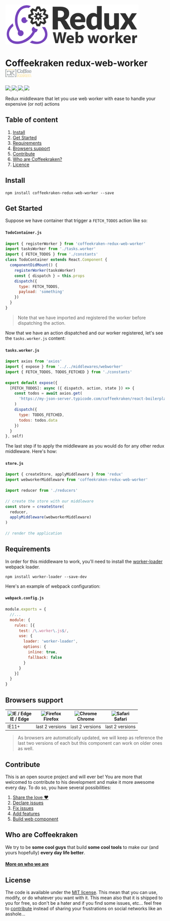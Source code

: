 <img src=".resources/redux-web-worker.jpg" height="125px" />

# Coffeekraken redux-web-worker <img src=".resources/coffeekraken-logo.jpg" height="25px" />

<p>
	<!-- <a href="https://travis-ci.org/coffeekraken/redux-web-worker">
		<img src="https://img.shields.io/travis/coffeekraken/redux-web-worker.svg?style=flat-square" />
	</a> -->
	<a href="https://www.npmjs.com/package/coffeekraken-redux-web-worker">
		<img src="https://img.shields.io/npm/v/coffeekraken-redux-web-worker.svg?style=flat-square" />
	</a>
	<a href="https://github.com/coffeekraken/redux-web-worker/blob/master/LICENSE.txt">
		<img src="https://img.shields.io/npm/l/coffeekraken-redux-web-worker.svg?style=flat-square" />
	</a>
	<!-- <a href="https://github.com/coffeekraken/redux-web-worker">
		<img src="https://img.shields.io/npm/dt/coffeekraken-redux-web-worker.svg?style=flat-square" />
	</a>
	<a href="https://github.com/coffeekraken/redux-web-worker">
		<img src="https://img.shields.io/github/forks/coffeekraken/redux-web-worker.svg?style=social&label=Fork&style=flat-square" />
	</a>
	<a href="https://github.com/coffeekraken/redux-web-worker">
		<img src="https://img.shields.io/github/stars/coffeekraken/redux-web-worker.svg?style=social&label=Star&style=flat-square" />
	</a> -->
	<a href="https://twitter.com/coffeekrakenio">
		<img src="https://img.shields.io/twitter/url/http/coffeekrakenio.svg?style=social&style=flat-square" />
	</a>
	<a href="http://coffeekraken.io">
		<img src="https://img.shields.io/twitter/url/http/shields.io.svg?style=flat-square&label=coffeekraken.io&colorB=f2bc2b&style=flat-square" />
	</a>
</p>

Redux middleware that let you use web worker with ease to handle your expensive (or not) actions

## Table of content

1. [Install](#readme-install)
2. [Get Started](#readme-get-started)
3. [Requirements](#readme-requirements)
4. [Browsers support](#readme-browsers-support)
5. [Contribute](#readme-contribute)
6. [Who are Coffeekraken?](#readme-who-are-coffeekraken)
7. [Licence](#readme-license)

<a id="readme-install"></a>
## Install

```
npm install coffeekraken-redux-web-worker --save
```

<a id="readme-get-started"></a>
## Get Started

Suppose we have container that trigger a `FETCH_TODOS` action like so:

#### `TodoContainer.js`
```js
import { registerWorker } from 'coffeekraken-redux-web-worker'
import tasksWorker from './tasks.worker'
import { FETCH_TODOS } from './constants'
class TodoContainer extends React.Component {
  componentDidMount() {
    registerWorker(tasksWorker)
    const { dispatch } = this.props
    dispatch({
      type: FETCH_TODOS,
      payload: 'something'
    })
  }
}
```

> Note that we have imported and registered the worker before dispatching the action.

Now that we have an action dispatched and our worker registered, let's see the `tasks.worker.js` content:

#### `tasks.worker.js`

```js
import axios from 'axios'
import { expose } from '../../middlewares/webworker'
import { FETCH_TODOS, TODOS_FETCHED } from './constants'

export default expose({
  [FETCH_TODOS]: async ({ dispatch, action, state }) => {
    const todos = await axios.get(
      'https://my-json-server.typicode.com/coffeekraken/react-boilerplate/todos'
    )
    dispatch({
      type: TODOS_FETCHED,
      todos: todos.data
    })
  }
}, self)
```

The last step if to apply the middleware as you would do for any other redux middleware. Here's how:

#### `store.js`

```js
import { createStore, applyMiddleware } from 'redux'
import webworkerMiddleware from 'coffeekraken-redux-web-worker'

import reducer from './reducers'

// create the store with our middleware
const store = createStore(
  reducer,
  applyMiddleware(webworkerMiddleware)
)

// render the application
```

<a id="readme-requirements"></a>
## Requirements

In order for this middleware to work, you'll need to install the [worker-loader](https://github.com/webpack-contrib/worker-loader) webpack loader.

```
npm install worker-loader --save-dev
```

Here's an example of webpack configuration:

#### `webpack.config.js`
```js
module.exports = {
  //...
  module: {
    rules: [{
      test: /\.worker\.js$/,
      use: {
        loader: 'worker-loader',
        options: {
          inline: true,
          fallback: false
        }
      }
    }]
  }
}
```

<a id="readme-browsers-support"></a>
## Browsers support

| <img src="https://raw.githubusercontent.com/godban/browsers-support-badges/master/src/images/edge.png" alt="IE / Edge" width="16px" height="16px" /></br>IE / Edge | <img src="https://raw.githubusercontent.com/godban/browsers-support-badges/master/src/images/firefox.png" alt="Firefox" width="16px" height="16px" /></br>Firefox | <img src="https://raw.githubusercontent.com/godban/browsers-support-badges/master/src/images/chrome.png" alt="Chrome" width="16px" height="16px" /></br>Chrome | <img src="https://raw.githubusercontent.com/godban/browsers-support-badges/master/src/images/safari.png" alt="Safari" width="16px" height="16px" /></br>Safari |
| --------- | --------- | --------- | --------- |
| IE11+ | last 2 versions| last 2 versions| last 2 versions

> As browsers are automatically updated, we will keep as reference the last two versions of each but this component can work on older ones as well.

<a id="readme-contribute"></a>
## Contribute

This is an open source project and will ever be! You are more that welcomed to contribute to his development and make it more awesome every day.
To do so, you have several possibilities:

1. [Share the love ❤️](https://github.com/Coffeekraken/coffeekraken/blob/master/contribute.md#contribute-share-the-love)
2. [Declare issues](https://github.com/Coffeekraken/coffeekraken/blob/master/contribute.md#contribute-declare-issues)
3. [Fix issues](https://github.com/Coffeekraken/coffeekraken/blob/master/contribute.md#contribute-fix-issues)
4. [Add features](https://github.com/Coffeekraken/coffeekraken/blob/master/contribute.md#contribute-add-features)
5. [Build web component](https://github.com/Coffeekraken/coffeekraken/blob/master/contribute.md#contribute-build-web-component)

<a id="readme-who-are-coffeekraken"></a>
## Who are Coffeekraken

We try to be **some cool guys** that build **some cool tools** to make our (and yours hopefully) **every day life better**.  

#### [More on who we are](https://github.com/Coffeekraken/coffeekraken/blob/master/who-are-we.md)

<a id="readme-license"></a>
## License

The code is available under the [MIT license](LICENSE.txt). This mean that you can use, modify, or do whatever you want with it. This mean also that it is shipped to you for free, so don't be a hater and if you find some issues, etc... feel free to [contribute](https://github.com/Coffeekraken/coffeekraken/blob/master/contribute.md) instead of sharing your frustrations on social networks like an asshole...
